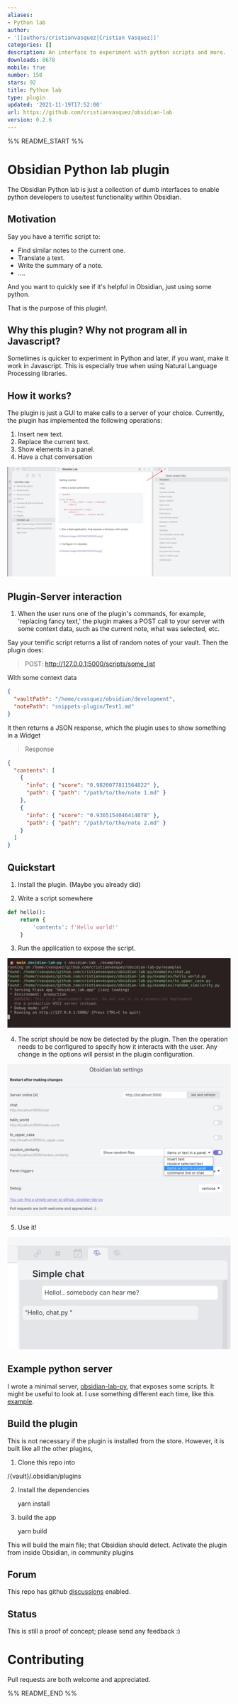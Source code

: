 ```yaml
---
aliases:
- Python lab
author:
- '[[authors/cristianvasquez|Cristian Vasquez]]'
categories: []
description: An interface to experiment with python scripts and more.
downloads: 8678
mobile: true
number: 158
stars: 92
title: Python lab
type: plugin
updated: '2021-11-19T17:52:00'
url: https://github.com/cristianvasquez/obsidian-lab
version: 0.2.6
---
```


%% README_START %%

# Obsidian Python lab plugin

The Obsidian Python lab is just a collection of dumb interfaces to enable python developers to use/test functionality within Obsidian.

## Motivation

Say you have a terrific script to:

-   Find similar notes to the current one.
-   Translate a text.
-   Write the summary of a note.
-   ....

And you want to quickly see if it's helpful in Obsidian, just using some python.

That is the purpose of this plugin!. 

## Why this plugin? Why not program all in Javascript?

Sometimes is quicker to experiment in Python and later, if you want, make it work in Javascript. This is especially true when using Natural Language Processing libraries.

## How it works?

The plugin is just a GUI to make calls to a server of your choice. Currently, the plugin has implemented the following
 operations:

1.  Insert new text.
2.  Replace the current text.
3.  Show elements in a panel.
4.  Have a chat conversation

![Use it](https://raw.githubusercontent.com/cristianvasquez/obsidian-lab/HEAD/docs/use.png)

## Plugin-Server interaction

1. When the user runs one of the plugin's commands, for example, 'replacing fancy text,' the plugin makes a POST call to your server with some context data, such as the current note, what was selected, etc. 

Say your terrific script returns a list of random notes of your vault. Then the plugin does:

> POST: <http://127.0.0.1:5000/scripts/some_list>

With some context data

```json
{
  "vaultPath": "/home/cvasquez/obsidian/development",
  "notePath": "snippets-plugin/Test1.md"
}
```

It then returns a JSON response, which the plugin uses to show something in a Widget

> Response

```json
{
  "contents": [
    {
      "info": { "score": "0.9820077811564822" },
      "path": { "path": "/path/to/the/note 1.md" }
    },
    {
      "info": { "score": "0.9365154046414078" },
      "path": { "path": "/path/to/the/note 2.md" }
    }
  ]
}
```

## Quickstart

1.  Install the plugin. (Maybe you already did)

2.  Write a script somewhere

```python
def hello():
    return {
        'contents': f'Hello world!'
    }
```

3.  Run the application to expose the script. 

![Server](https://raw.githubusercontent.com/cristianvasquez/obsidian-lab/HEAD/docs/server.png)

4.  The script should be now be detected by the plugin. Then the operation needs to be configured to specify how it interacts with the user. Any change in the options will persist in the plugin configuration. 

![Options](https://raw.githubusercontent.com/cristianvasquez/obsidian-lab/HEAD/docs/configure.png)

5.  Use it!

![Example widget](https://raw.githubusercontent.com/cristianvasquez/obsidian-lab/HEAD/docs/chat.png)

## Example python server

I wrote a minimal server,  [obsidian-lab-py](https://github.com/cristianvasquez/obsidian-lab-py), that exposes some scripts. It might be useful to look at. I use something different each time, like this [example](https://gist.github.com/cristianvasquez/6b8a13d6452b7600a64b4e554939e052).

## Build the plugin

This is not necessary if the plugin is installed from the store. However, it is built like all the other plugins,

1.  Clone this repo into

/{vault}/.obsidian/plugins

2.  Install the dependencies

    yarn install

3.  build the app

    yarn build

This will build the main file; that Obsidian should detect. Activate the plugin from inside Obsidian, in community plugins

## Forum

This repo has github [discussions](https://github.com/cristianvasquez/obsidian-lab/discussions) enabled.

## Status

This is still a proof of concept; please send any feedback :)

# Contributing

Pull requests are both welcome and appreciated.


%% README_END %%
